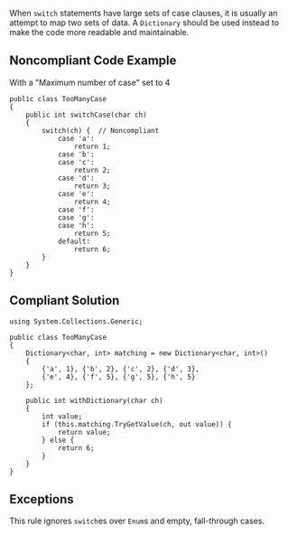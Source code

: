 When `switch` statements have large sets of case clauses, it is usually an attempt to map two sets of data. A `Dictionary` should be used instead to make the code more readable and maintainable.
 
## Noncompliant Code Example
 
With a "Maximum number of case" set to 4

    public class TooManyCase
    {
        public int switchCase(char ch)
        {
            switch(ch) {  // Noncompliant
                case 'a':
                    return 1;
                case 'b':
                case 'c':
                    return 2;
                case 'd':
                    return 3;
                case 'e':
                    return 4;
                case 'f':
                case 'g':
                case 'h':
                    return 5;
                default:
                    return 6;
            }
        }
    }

## Compliant Solution

    using System.Collections.Generic;
    
    public class TooManyCase
    {
        Dictionary<char, int> matching = new Dictionary<char, int>()
        {
            {'a', 1}, {'b', 2}, {'c', 2}, {'d', 3},
            {'e', 4}, {'f', 5}, {'g', 5}, {'h', 5}
        };
    
        public int withDictionary(char ch)
        {
            int value;
            if (this.matching.TryGetValue(ch, out value)) {
                return value;
            } else {
                return 6;
            }
        }
    }

## Exceptions
 
This rule ignores `switch`es over `Enum`s and empty, fall-through cases.